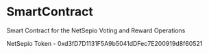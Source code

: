 # SmartContract
Smart Contract for the NetSepio Voting and Reward Operations

NetSepio Token    - 0xd3fD7D1131F5A9b5041dDFec7E200919d8f60521
